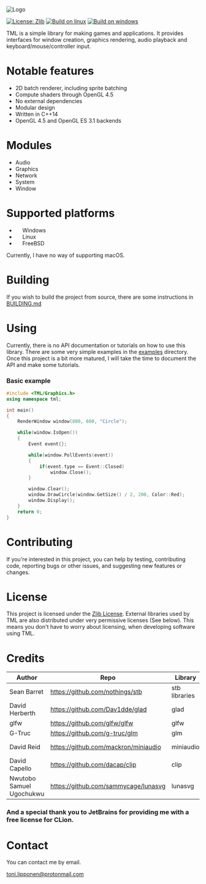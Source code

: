 ![Logo](https://user-images.githubusercontent.com/86045205/139578779-10c9f5cc-1185-4a45-a500-09b9c02be1ff.png)

[![License: Zlib](https://img.shields.io/badge/License-Zlib-red.svg)](https://opensource.org/licenses/Zlib)
[![Build on linux](https://github.com/ToniLipponen/TML/actions/workflows/build_linux.yml/badge.svg?branch=master)](https://github.com/ToniLipponen/TML/actions/workflows/build_linux.yml)
[![Build on windows](https://github.com/ToniLipponen/TML/actions/workflows/build_windows.yml/badge.svg?branch=master)](https://github.com/ToniLipponen/TML/actions/workflows/build_windows.yml)

TML is a simple library for making games and applications. It provides interfaces for window creation, graphics rendering, audio playback and keyboard/mouse/controller input. 

# Notable features
- 2D batch renderer, including sprite batching
- Compute shaders through OpenGL 4.5
- No external dependencies
- Modular design
- Written in C++14
- OpenGL 4.5 and OpenGL ES 3.1 backends

# Modules
- Audio
- Graphics
- Network
- System
- Window

# Supported platforms
- <img src="https://upload.wikimedia.org/wikipedia/commons/thumb/0/0a/Unofficial_Windows_logo_variant_-_2002–2012_%28Multicolored%29.svg/1161px-Unofficial_Windows_logo_variant_-_2002–2012_%28Multicolored%29.svg.png" width=14 height=14 alt=""> Windows
- <img src="https://upload.wikimedia.org/wikipedia/commons/thumb/3/35/Tux.svg/1200px-Tux.svg.png" width=14 height=14 alt=""> Linux
- <img src="https://seeklogo.com/images/F/freebsd-logo-542DF4765A-seeklogo.com.png" width=14 height=14 alt=""> FreeBSD

Currently, I have no way of supporting macOS.

# Building
If you wish to build the project from source, there are some instructions in [BUILDING.md](BUILDING.md)

# Using
Currently, there is no API documentation or tutorials on how to use this library. There are some very simple examples in the [examples](examples) directory. Once this project is a bit more matured, I will take the time to document the API and make some tutorials.

### Basic example
    
```cpp
#include <TML/Graphics.h>
using namespace tml;

int main()
{
    RenderWindow window(800, 600, "Circle");

    while(window.IsOpen())
    {
        Event event{};

        while(window.PollEvents(event))
        {
            if(event.type == Event::Closed)
                window.Close();
        }

        window.Clear();
        window.DrawCircle(window.GetSize() / 2, 200, Color::Red);
        window.Display();
    }
    return 0;
}
```

# Contributing
If you're interested in this project, you can help by testing, contributing code, reporting bugs or other issues, and suggesting new features or changes.

# License
This project is licensed under the [Zlib License](LICENSE). External libraries used by TML are also distributed under very permissive licenses (See below). This means you don't have to worry about licensing, when developing software using TML.

# Credits
|Author| Repo                                 |Library|License|
|------|--------------------------------------|---|-------|
|Sean Barret| https://github.com/nothings/stb      |stb libraries|Public Domain|
|David Herberth| https://github.com/Dav1dde/glad      |glad|MIT|
|glfw| https://github.com/glfw/glfw         |glfw|Zlib|
|G-Truc| https://github.com/g-truc/glm        |glm|MIT|
| David Reid                             | https://github.com/mackron/miniaudio |miniaudio|Public Domain|
| David Capello                          | https://github.com/dacap/clip        |clip|MIT|
| Nwutobo Samuel Ugochukwu               | https://github.com/sammycage/lunasvg |lunasvg|MIT|

### And a special thank you to JetBrains for providing me with a free license for CLion.
# Contact
You can contact me by email.

toni.lipponen@protonmail.com
